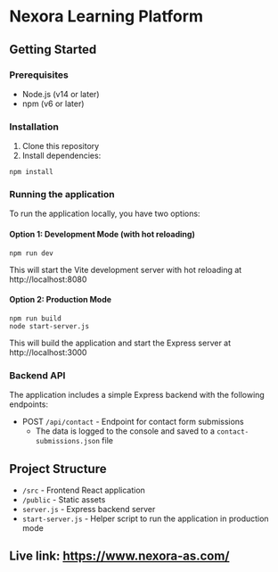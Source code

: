 
# Nexora Learning Platform

## Getting Started

### Prerequisites
- Node.js (v14 or later)
- npm (v6 or later)

### Installation

1. Clone this repository
2. Install dependencies:
```
npm install
```

### Running the application

To run the application locally, you have two options:

#### Option 1: Development Mode (with hot reloading)
```
npm run dev
```
This will start the Vite development server with hot reloading at http://localhost:8080

#### Option 2: Production Mode
```
npm run build
node start-server.js
```
This will build the application and start the Express server at http://localhost:3000

### Backend API

The application includes a simple Express backend with the following endpoints:

- POST `/api/contact` - Endpoint for contact form submissions
  - The data is logged to the console and saved to a `contact-submissions.json` file

## Project Structure

- `/src` - Frontend React application
- `/public` - Static assets
- `server.js` - Express backend server
- `start-server.js` - Helper script to run the application in production mode


## Live link: https://www.nexora-as.com/
